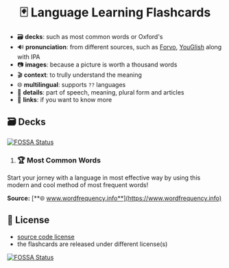 <div align='center'>
  <h1>🃏 Language Learning Flashcards</h1>
</div>

- 🗃 **decks**: such as most common words or Oxford's
- 🔊 **pronunciation**: from different sources, such as [Forvo](https://forvo.com/), [YouGlish](https://youglish.com) along with IPA
- 📷 **images**: because a picture is worth a thousand words
- 🎬 **context**: to trully understand the meaning
- 🌐 **multilingual**: supports `??` languages
- 🧾 **details**: part of speech, meaning, plural form and articles
- 🔗 **links**: if you want to know more

## 🗃 Decks
[![FOSSA Status](https://app.fossa.com/api/projects/git%2Bgithub.com%2Ffrekwencja%2Flanguage-learning-flashcards.svg?type=shield)](https://app.fossa.com/projects/git%2Bgithub.com%2Ffrekwencja%2Flanguage-learning-flashcards?ref=badge_shield)

1. ### 🏆 Most Common Words
Start your jorney with a language in most effective way by using this modern and cool method of most frequent words!

**Source:** [**🌐 www.wordfrequency.info**](https://www.wordfrequency.info)

## 🔗 License
- [source code license](https://github.com/frekwencja/language-learning-flashcards/blob/main/LICENSE)
- the flashcards are released under different license(s)


[![FOSSA Status](https://app.fossa.com/api/projects/git%2Bgithub.com%2Ffrekwencja%2Flanguage-learning-flashcards.svg?type=large)](https://app.fossa.com/projects/git%2Bgithub.com%2Ffrekwencja%2Flanguage-learning-flashcards?ref=badge_large)